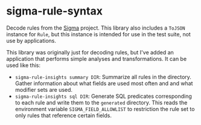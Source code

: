 # sigma-rule-syntax

Decode rules from the [Sigma](https://github.com/SigmaHQ/sigma) project.
This library also includes a `ToJSON` instance for `Rule`, but this instance
is intended for use in the test suite, not use by applications.

This library was originally just for decoding rules, but I've added an
application that performs simple analyses and transformations. It can be
used like this:

* `sigma-rule-insights summary DIR`: Summarize all rules in the directory.
  Gather information about what fields are used most often and and what
  modifier sets are used.
* `sigma-rule-insights sql DIR`: Generate SQL predicates corresponding to
  each rule and write them to the `generated` directory. This reads the
  environment variable `SIGMA_FIELD_ALLOWLIST` to restriction the rule set
  to only rules that reference certain fields.
